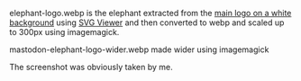 elephant-logo.webp is the elephant extracted from the [main logo on a white background](https://joinmastodon.org/branding) using [SVG Viewer](https://www.svgviewer.dev/) and then converted to webp and scaled up to 300px using imagemagick.


mastodon-elephant-logo-wider.webp made wider using imagemagick

The screenshot was obviously taken by me.